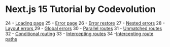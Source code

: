 # Next.js 15 Tutorial  by Codevolution

24 - [Loading page](https://www.youtube.com/watch?v=0OVg4ikUaz0)
25 - [Error page](https://www.youtube.com/watch?v=fWV5WPSbgdg) 
26 - [Error restore](https://www.youtube.com/watch?v=15beQR0DFMQ)
27 - [Nested errors](https://www.youtube.com/watch?v=ZPpNu0ybNZM)
28 - [Layout errors ](https://www.youtube.com/watch?v=-OAVelXX5sE)
29 - [Global errors](https://www.youtube.com/watch?v=ywUDMEVR3Mg)
30 - [Parallel routes](https://www.youtube.com/watch?v=697kNwfU-4M)
31 - [Unmatched routes](https://www.youtube.com/watch?v=N2Hjwj5ibjQ)
32 - [Conditional routing](https://www.youtube.com/watch?v=P-_P3J11_bE)
33 - [Intercepting routes](https://www.youtube.com/watch?v=FTiwIVxWC00)
34 -[Intercepting route paths](https://www.youtube.com/watch?v=U6aRqv7rzQ8)

